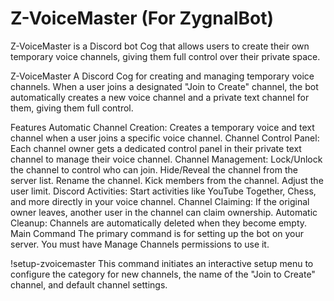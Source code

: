 # Z-VoiceMaster (For ZygnalBot)
Z-VoiceMaster is a Discord bot Cog that allows users to create their own temporary voice channels, giving them full control over their private space.

Z-VoiceMaster
A Discord Cog for creating and managing temporary voice channels. When a user joins a designated "Join to Create" channel, the bot automatically creates a new voice channel and a private text channel for them, giving them full control.

Features
Automatic Channel Creation: Creates a temporary voice and text channel when a user joins a specific voice channel.
Channel Control Panel: Each channel owner gets a dedicated control panel in their private text channel to manage their voice channel.
Channel Management:
Lock/Unlock the channel to control who can join.
Hide/Reveal the channel from the server list.
Rename the channel.
Kick members from the channel.
Adjust the user limit.
Discord Activities: Start activities like YouTube Together, Chess, and more directly in your voice channel.
Channel Claiming: If the original owner leaves, another user in the channel can claim ownership.
Automatic Cleanup: Channels are automatically deleted when they become empty.
Main Command
The primary command is for setting up the bot on your server. You must have Manage Channels permissions to use it.

!setup-zvoicemaster
This command initiates an interactive setup menu to configure the category for new channels, the name of the "Join to Create" channel, and default channel settings.
